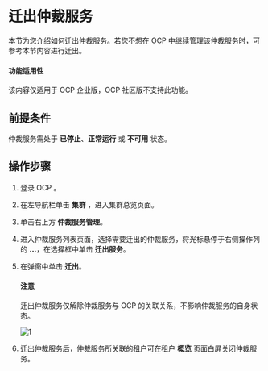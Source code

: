 # 迁出仲裁服务

本节为您介绍如何迁出仲裁服务。若您不想在 OCP 中继续管理该仲裁服务时，可参考本节内容进行迁出。

<main id="notice" type='notice'>
<h4>功能适用性</h4>
<p>该内容仅适用于 OCP 企业版，OCP 社区版不支持此功能。</p>
</main>

## 前提条件

仲裁服务需处于 **已停止**、**正常运行** 或 **不可用** 状态。

## 操作步骤

1. 登录 OCP 。

2. 在左导航栏单击 **集群** ，进入集群总览页面。

3. 单击右上方 **仲裁服务管理**。

4. 进入仲裁服务列表页面，选择需要迁出的仲裁服务，将光标悬停于右侧操作列的 **...**，在选择框中单击 **迁出服务**。

5. 在弹窗中单击 **迁出**。

    <main id="notice" type='notice'>
    <h4>注意</h4>
    <p>迁出仲裁服务仅解除仲裁服务与 OCP 的关联关系，不影响仲裁服务的自身状态。</p>
    </main>

    ![1](https://obbusiness-private.oss-cn-shanghai.aliyuncs.com/doc/img/ocp/422/%E8%BF%81%E5%87%BA%E4%BB%B2%E8%A3%81%E6%9C%8D%E5%8A%A11.png)

6. 迁出仲裁服务后，仲裁服务所关联的租户可在租户 **概览** 页面白屏关闭仲裁服务。
